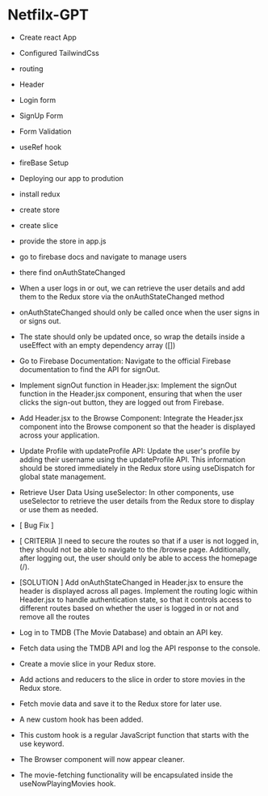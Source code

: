 # Netfilx-GPT

- Create react App
- Configured TailwindCss
- routing
- Header
- Login form
- SignUp Form
- Form Validation
- useRef hook 
- fireBase Setup
- Deploying our app to prodution
- install redux
- create store
- create slice
- provide the store in app.js
- go to firebase docs and navigate to manage users 
- there find onAuthStateChanged
- When a user logs in or out, we can retrieve the user details and add them to the Redux store via the onAuthStateChanged method
- onAuthStateChanged should only be called once when the user signs in or signs out.
- The state should only be updated once, so wrap the details inside a useEffect with an empty dependency array ([])
- Go to Firebase Documentation: Navigate to the official Firebase documentation to find the API for signOut.
-  Implement signOut function in Header.jsx: Implement the signOut function in the Header.jsx component, ensuring that when the user       clicks the sign-out button, they are logged out from Firebase.
- Add Header.jsx to the Browse Component: Integrate the Header.jsx component into the Browse component so that the header is displayed across your application.
- Update Profile with updateProfile API: Update the user's profile by adding their username using the updateProfile API. This information should be stored immediately in the Redux store using useDispatch for global state management.
- Retrieve User Data Using useSelector: In other components, use useSelector to retrieve the user details from the Redux store to display or use them as needed.

- [ Bug Fix ]
- [ CRITERIA ]I need to secure the routes so that if a user is not logged in, they should not be able to navigate to the /browse page. Additionally, after logging out, the user should only be able to access the homepage (/).
- [SOLUTION ] Add onAuthStateChanged in Header.jsx to ensure the header is displayed across all pages. Implement the routing logic within Header.jsx to handle authentication state, so that it controls access to different routes based on whether the user is logged in or not and remove all the routes

- Log in to TMDB (The Movie Database) and obtain an API key.
- Fetch data using the TMDB API and log the API response to the console.
- Create a movie slice in your Redux store.
- Add actions and reducers to the slice in order to store movies in the Redux store.
- Fetch movie data and save it to the Redux store for later use.

- A new custom hook has been added.
- This custom hook is a regular JavaScript function that starts with the use keyword.
- The Browser component will now appear cleaner.
- The movie-fetching functionality will be encapsulated inside the useNowPlayingMovies hook.







